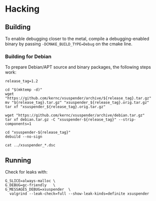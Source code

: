 Hacking
=======

Building
--------

To enable debugging closer to the metal, compile a debugging-enabled
binary by passing `-DCMAKE_BUILD_TYPE=Debug` on the cmake line.


### Building for Debian

To prepare Debian/APT source and binary packages, the following steps work:

    release_tag=1.2

    cd "$(mktemp -d)"
    wget "https://github.com/kernc/xsuspender/archive/${release_tag}.tar.gz"
    mv "${release_tag}.tar.gz" "xsuspender_${release_tag}.orig.tar.gz"
    tar xf "xsuspender_${release_tag}.orig.tar.gz"

    wget "https://github.com/kernc/xsuspender/archive/debian.tar.gz"
    tar xf debian.tar.gz -C "xsuspender-${release_tag}" --strip-components=1

    cd "xsuspender-${release_tag}"
    debuild --no-sign

    cat ../xsuspender_*.dsc


Running
-------

Check for leaks with:

    G_SLICE=always-malloc \
    G_DEBUG=gc-friendly   \
    G_MESSAGES_DEBUG=xsuspender  \
      valgrind --leak-check=full --show-leak-kinds=definite xsuspender
